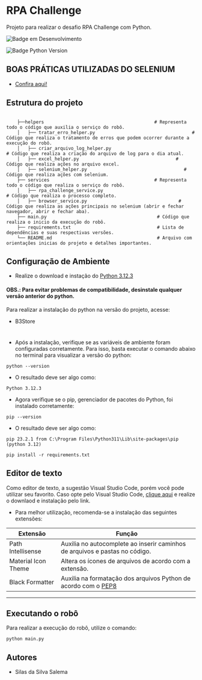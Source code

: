 # RPA Challenge
 
Projeto para realizar o desafio RPA Challenge com Python.
 
 
![Badge em Desenvolvimento](http://img.shields.io/static/v1?label=status&message=em%20desenvolvimento&color=GREEN&s…)
 
![Badge Python Version](http://img.shields.io/static/v1?label=python&message=3.11.5&color=blue&style=fill)
 
 
 
 
##                   BOAS PRÁTICAS UTILIZADAS DO SELENIUM                        
* [Confira aqui!](https://www.selenium.dev/pt-br/documentation/)
 
 
## Estrutura do projeto
```
 
    ├──helpers                                         # Representa todo o código que auxilia o serviço do robô.
    │   ├── tratar_erro_helper.py                                    # Código que realiza o tratamento de erros que podem ocorrer durante a execução do robô.
    │   ├── criar_arquivo_log_helper.py                                    # Código que realiza a criação do arquivo de log para o dia atual.
    │   ├── excel_helper.py                                    # Código que realiza ações no arquivo excel.
    │   ├── selenium_helper.py                                    # Código que realiza ações com selenium.
    ├── services                                       # Representa todo o código que realiza o serviço do robô.  
    │   ├── rpa_challenge_service.py                                   # Código que realiza o processo completo.
    │   ├── browser_service.py                                  # Código que realiza as ações principais no selenium (abrir e fechar navegador, abrir e fechar aba).
    ├── main.py                                         # Código que realiza o inicio da execução do robô.
    ├── requirements.txt                                # Lista de dependências e suas respectivas versões.
    └── README.md                                       # Arquivo com orientações inicias do projeto e detalhes importantes.
```
## Configuração de Ambiente
- Realize o download e instação do [Python 3.12.3](https://www.python.org/downloads/release/python-3115/)
#### OBS.: Para evitar problemas de compatibilidade, desinstale qualquer versão anterior do python.
 
 
Para realizar a instalação do python na versão do projeto, acesse:
 
- B3Store
 
#
- Após a instalação, verifique se as variáveis de ambiente foram configuradas corretamente. Para isso, basta executar o comando abaixo no terminal para visualizar a versão do python:
```
python --version
```
- O resultado deve ser algo como:
```
Python 3.12.3
```
- Agora verifique se o pip, gerenciador de pacotes do Python, foi instalado corretamente:
```
pip --version
```
- O resultado deve ser algo como:
```
pip 23.2.1 from C:\Program Files\Python311\Lib\site-packages\pip (python 3.12)
```
 
```
pip install -r requirements.txt
```
##
## Editor de texto
Como editor de texto, a sugestão Visual Studio Code, porém você pode utilizar seu favorito.
Caso opte pelo Visual Studio Code, [clique aqui](https://code.visualstudio.com/download) e realize o downlaod e instalação pelo link.
- Para melhor utilização, recomenda-se a instalação das seguintes extensões:
 
| Extensão                   | Função       |
| ---------------            | -------------|
| Path Intellisense          | Auxilia no autocomplete ao inserir caminhos de arquivos e pastas no código.                     |
| Material Icon Theme        | Altera os ícones de arquivos de acordo com a extensão.                                          |
| Black Formatter                 | Auxilia na formatação dos arquivos Python de acordo com o [PEP8](https://peps.python.org/pep-0008/)    |
 
----
## Executando o robô
 Para realizar a execução do robô, utilize o comando:
```
python main.py
```
 
## Autores
 
- Silas da Silva Salema